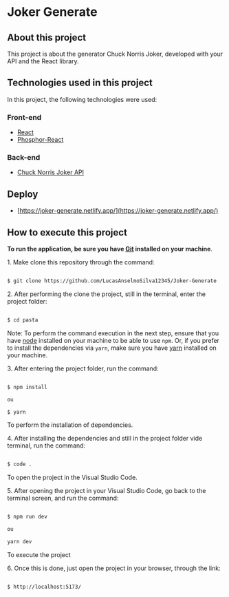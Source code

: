 # Joker Generate

## About this project

This project is about the generator Chuck Norris Joker, developed with your API and
the React library.

## Technologies used in this project

In this project, the following technologies were used:

### Front-end

- [React](https://pt-br.reactjs.org/)
- [Phosphor-React](https://github.com/phosphor-icons/react)

### Back-end

- [Chuck Norris Joker API](https://api.chucknorris.io/jokes/random)

## Deploy

- [https://joker-generate.netlify.app/](https://joker-generate.netlify.app/)


## How to execute this project

**To run the application, be sure you have [Git](https://git-scm.com/) installed on your machine**.

1. Make clone this repository through the command:

```sh

$ git clone https://github.com/LucasAnselmoSilva12345/Joker-Generate

```

2. After performing the clone the project, still in the terminal, enter the project folder:

```sh

$ cd pasta

```

Note: To perform the command execution in the next step, ensure that you have [node](https://nodejs.org/en/) installed on your machine to be able to use `npm`. Or, if you prefer to install the dependencies via `yarn`, make sure you have [yarn](https://yarnpkg.com/) installed on your machine.

3. After entering the project folder, run the command:

```sh

$ npm install

ou

$ yarn

```

To perform the installation of dependencies.

4. After installing the dependencies and still in the project folder vide terminal, run the command:

```sh

$ code .

```

To open the project in the Visual Studio Code.

5. After opening the project in your Visual Studio Code, go back to the terminal screen, and run the command:

```sh

$ npm run dev

ou

yarn dev

```

To execute the project

6. Once this is done, just open the project in your browser, through the link:

```sh

$ http://localhost:5173/

```